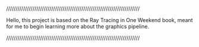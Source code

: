 ///////////////////////////////////////////////////////////////////////

Hello, this project is based on the Ray Tracing in One Weekend book,
meant for me to begin learning more about the graphics pipeline.




///////////////////////////////////////////////////////////////////////
